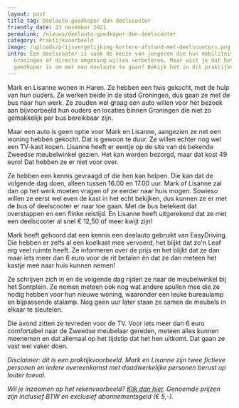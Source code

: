 ```yaml
---
layout: post
title_tag: Deelauto goedkoper dan deelscooter
friendly_date: 23 november 2021
permalink: /nieuws/deelauto-goedkoper-dan-deelscooter
category: Praktijkvoorbeeld
image: /uploads/prijsvergelijking-kortere-afstand-met-deelscooters.png
intro: Een deelscooter is vaak de keuze van jongeren die hun mobiliteit binnen
  Groningen of directe omgeving willen verbeteren. Maar wist je dat het vaak
  goedkoper is om met een deelauto te gaan? Bekijk het in dit praktijkvoorbeeld.
---
```

Mark en Lisanne wonen in Haren. Ze hebben een huis gekocht, met de hulp van hun ouders. Ze werken beide in de stad Groningen, dus gaan ze met de bus naar hun werk. Ze zouden wel graag een auto willen voor het bezoek aan bijvoorbeeld hun ouders en locaties binnen Groningen die niet zo gemakkelijk per bus bereikbaar zijn.

Maar een auto is geen optie voor Mark en Lisanne, aangezien ze net een woning hebben gekocht. Dat is gewoon te duur. Ze willen echter nog wel een TV-kast kopen. Lisanne heeft er eentje op de site van de bekende Zweedse meubelwinkel gezien. Het kan worden bezorgd, maar dat kost 49 euro! Dat hebben ze er niet voor over.

Ze hebben een kennis gevraagd of die hen kan helpen. Die kan dat de volgende dag doen, alleen tussen 16.00 en 17.00 uur. Mark of Lisanne zal dan op het werk moeten vragen of ze eerder naar huis mogen. Sowieso willen ze eerst wel even de kast in het echt bekijken, dus kunnen ze er met de bus of deelscooter er naar toe gaan. Met de bus betekent dat overstappen en een flinke reistijd. En Lisanne heeft uitgerekend dat ze met een deelscooter al snel € 12,50 of meer kwijt zijn!

Mark heeft gehoord dat een kennis een deelauto gebruikt van EasyDriving. Die hebben er zelfs al een koelkast mee vervoerd, het blijkt dat zo'n Leaf erg veel ruimte heeft. Ze informeren over de prijs en het blijkt dat ze dan maar iets meer dan 6 euro voor de rit betalen én dat ze dan meteen het kastje mee naar huis kunnen nemen!

Ze schrijven zich in en de volgende dag rijden ze naar de meubelwinkel bij het Sontplein. Ze nemen meteen ook nog wat andere spullen mee die ze nodig hebben voor hun nieuwe woning, waaronder een leuke bureaulamp en bijpassende stalamp. Nog geen uur later staan ze samen de meubels in elkaar te sleutelen.

Die avond zitten ze tevreden voor de TV. Voor iets meer dan 6 euro comfortabel naar de Zweedse meubelaar gereden, meteen alles kunnen meenemen en dat allemaal op het tijdstip dat het hen uitkomt. Dat gaan ze vast wel vaker doen.

*Disclaimer: dit is een praktijkvoorbeeld. Mark en Lisanne zijn twee fictieve personen en iedere overeenkomst met daadwerkelijke personen berust op louter toeval.*

*Wil je inzoomen op het rekenvoorbeeld? [Klik dan hier](https://d33wubrfki0l68.cloudfront.net/841a90b9def7f150676afb04d88117d94d2f2104/84736/uploads/prijsvergelijking-kortere-afstand-met-deelscooters.png). Genoemde prijzen zijn inclusief BTW en exclusief abonnementsgeld (€ 5,-).*